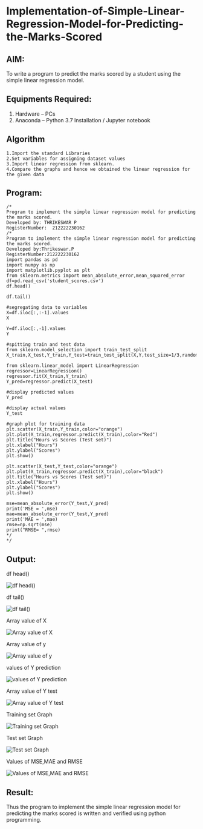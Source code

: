 # Implementation-of-Simple-Linear-Regression-Model-for-Predicting-the-Marks-Scored

## AIM:
To write a program to predict the marks scored by a student using the simple linear regression model.

## Equipments Required:
1. Hardware – PCs
2. Anaconda – Python 3.7 Installation / Jupyter notebook

## Algorithm
    1.Import the standard Libraries
    2.Set variables for assigning dataset values
    3.Import linear regression from sklearn.
    4.Compare the graphs and hence we obtained the linear regression for the given data  
## Program:
```
/*
Program to implement the simple linear regression model for predicting the marks scored.
Developed by: THRIKESWAR P
RegisterNumber:  212222230162
/*
Program to implement the simple linear regression model for predicting the marks scored.
Developed by:Thrikeswar.P 
RegisterNumber:212222230162
import pandas as pd
import numpy as np
import matplotlib.pyplot as plt
from sklearn.metrics import mean_absolute_error,mean_squared_error
df=pd.read_csv('student_scores.csv')
df.head()

df.tail()

#segregating data to variables
X=df.iloc[:,:-1].values
X

Y=df.iloc[:,-1].values
Y

#spitting train and test data
from sklearn.model_selection import train_test_split
X_train,X_test,Y_train,Y_test=train_test_split(X,Y,test_size=1/3,random_state=0)

from sklearn.linear_model import LinearRegression
regressor=LinearRegression()
regressor.fit(X_train,Y_train)
Y_pred=regressor.predict(X_test)

#display predicted values
Y_pred

#display actual values
Y_test

#graph plot for training data
plt.scatter(X_train,Y_train,color="orange")
plt.plot(X_train,regressor.predict(X_train),color="Red")
plt.title("Hours vs Scores (Test set)")
plt.xlabel("Hours")
plt.ylabel("Scores")
plt.show()

plt.scatter(X_test,Y_test,color="orange")
plt.plot(X_train,regressor.predict(X_train),color="black")
plt.title("Hours vs Scores (Test set)")
plt.xlabel("Hours")
plt.ylabel("Scores")
plt.show()

mse=mean_absolute_error(Y_test,Y_pred)
print('MSE = ',mse)
mae=mean_absolute_error(Y_test,Y_pred)
print('MAE = ',mae)
rmse=np.sqrt(mse)
print("RMSE= ",rmse)
*/
*/
```

## Output:
df head()

![df head()](https://github.com/Naveensrinivasan07/Implementation-of-Simple-Linear-Regression-Model-for-Predicting-the-Marks-Scored/assets/119475891/bfbab2d5-e452-4d1a-a315-5fa730b09ee6)


df tail()

![df tail()](https://github.com/Naveensrinivasan07/Implementation-of-Simple-Linear-Regression-Model-for-Predicting-the-Marks-Scored/assets/119475891/49195657-c6d5-4520-aa94-6b1fe4bd1aae)

Array value of X

![Array value of X](https://github.com/Naveensrinivasan07/Implementation-of-Simple-Linear-Regression-Model-for-Predicting-the-Marks-Scored/assets/119475891/0d6092ad-c490-4b80-9796-3a56f7eb50a6)

Array value of y

![Array value of y](https://github.com/Naveensrinivasan07/Implementation-of-Simple-Linear-Regression-Model-for-Predicting-the-Marks-Scored/assets/119475891/eb82ee76-4486-43c2-b169-794befbd25db)

values of Y prediction

![values of Y prediction](https://github.com/Naveensrinivasan07/Implementation-of-Simple-Linear-Regression-Model-for-Predicting-the-Marks-Scored/assets/119475891/214caf1a-8793-4587-9a00-6b12629b74bc)

Array value of Y test

![Array value of Y test](https://github.com/Naveensrinivasan07/Implementation-of-Simple-Linear-Regression-Model-for-Predicting-the-Marks-Scored/assets/119475891/22c675dd-9f58-4b80-99a8-8bbd7ad958ec)

Training set Graph

![Training set Graph](https://github.com/Naveensrinivasan07/Implementation-of-Simple-Linear-Regression-Model-for-Predicting-the-Marks-Scored/assets/119475891/2bcca399-7c09-464b-9376-e98c91e741f7)

Test set Graph

![Test set Graph](https://github.com/Naveensrinivasan07/Implementation-of-Simple-Linear-Regression-Model-for-Predicting-the-Marks-Scored/assets/119475891/99117449-d4ff-4d58-9e60-06d568771c01)

Values of MSE,MAE and RMSE

![Values of MSE,MAE and RMSE](https://github.com/Naveensrinivasan07/Implementation-of-Simple-Linear-Regression-Model-for-Predicting-the-Marks-Scored/assets/119475891/88d90cc3-44ce-4042-bf49-134d9615ae00)


## Result:
Thus the program to implement the simple linear regression model for predicting the marks scored is written and verified using python programming.
